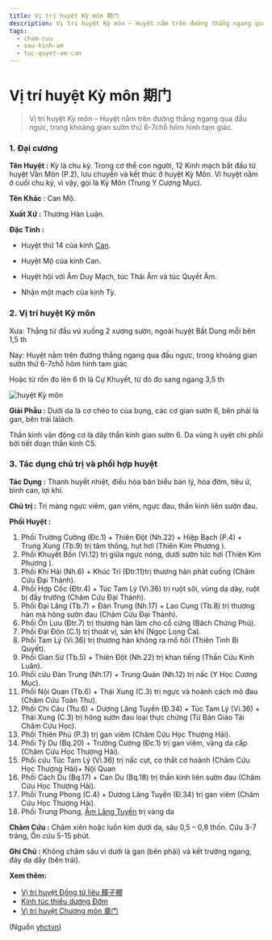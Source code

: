 ```yaml
---
title: Vị trí huyệt Kỳ môn 期门
description: Vị trí huyệt Kỳ môn – Huyệt nằm trên đường thẳng ngang qua đầu ngực, trong khoảng gian sườn thứ 6-7chỗ hõm hình tam giác.
tags:
  - cham-cuu
  - sau-kinh-am
  - tuc-quyet-am-can
---
```


# Vị trí huyệt Kỳ môn 期门 

> Vị trí huyệt Kỳ môn – Huyệt nằm trên đường thẳng ngang qua đầu ngực, trong khoảng gian sườn thứ 6-7chỗ hõm hình tam giác.

### 1. Đại cương

**Tên Huyệt :** Kỳ là chu kỳ. Trong cơ thể con người, 12 Kinh mạch bắt đầu từ huyệt Vân Môn (P.2), lưu chuyển và kết thúc ở huyệt Kỳ Môn. Vì huyệt nằm ở cuối chu kỳ, vì vậy, gọi là Kỳ Môn (Trung Y Cương Mục).

**Tên Khác** : Can Mộ.

**Xuất Xứ :** Thương Hàn Luận.

**Đặc Tính :**

+ Huyệt thứ 14 của kinh [Can](/yhctvn/kinh-tuc-quyet-am-can/).

+ Huyệt Mộ của kinh Can.

+ Huyệt hội với Âm Duy Mạch, túc Thái Âm và túc Quyết Âm.

+ Nhận một mạch của kinh Tỳ.

### 2. Vị trí huyệt Kỳ môn

Xưa: Thẳng từ đầu vú xuống 2 xương sườn, ngoài huyệt Bất Dung mỗi bên 1,5 th

Nay: Huyệt nằm trên đường thẳng ngang qua đầu ngực, trong khoảng gian sườn thứ 6-7chỗ hõm hình tam giác

Hoặc từ rốn đo lên 6 th là Cự Khuyết, từ đó đo sang ngang 3,5 th

![huyệt Kỳ môn](/imgs/yhctvn/huyet-ky-mon-300x169.jpg)

**Giải Phẫu :** Dưới da là cơ chéo to của bụng, các cơ gian sườn 6, bên phải là gan, bên trái làlách.

Thần kinh vận động cơ là dây thần kinh gian sườn 6. Da vùng h uyệt chi phối bởi tiết đoạn thần kinh C5.

### 3. Tác dụng chủ trị và phối hợp huyệt

**Tác Dụng :** Thanh huyết nhiệt, điều hòa bán biểu bán lý, hóa đờm, tiêu ứ, bình can, lợi khí.

**Chủ trị :** Trị màng ngực viêm, gan viêm, ngực đau, thần kinh liên sườn đau.

**Phối Huyệt :**

1. Phối Trường Cường (Đc.1) + Thiên Đột (Nh.22) + Hiệp Bạch (P.4) + Trung Xung (Tb.9) trị tâm thống, hụt hơi (Thiên Kim Phương ).
2. Phối Khuyết Bồn (Vi.12) trị giữa ngực nóng, dưới sườn tức hơi (Thiên Kim Phương ).
3. Phối Khí Hải (Nh.6) + Khúc Trì (Đtr.11)trị thương hàn phát cuồng (Châm Cứu Đại Thành).
4. Phối Hợp Cốc (Đtr.4) + Túc Tam Lý (Vi.36) trị ruột sôi, vùng dạ dày, ruột bị đầy trướng (Châm Cứu Đại Thành).
5. Phối Đại Lăng (Tb.7) + Đàn Trung (Nh.17) + Lao Cung (Tb.8) trị thương hàn mà hông sườn đau (Châm Cứu Đại Thành).
6. Phối Ôn Lưu (Đtr.7) trị thương hàn làm cho cổ cứng (Bách Chứng Phú).
7. Phối Đại Đôn (C.1) trị thoát vị, sán khí (Ngọc Long Ca).
8. Phối Tam Lý (Vi.36) trị thương hàn không ra mồ hôi (Thiên Tinh Bí Quyết).
9. Phối Gian Sử (Tb.5) + Thiên Đột (Nh.22) trị khan tiếng (Thần Cứu Kinh Luân).
10. Phối cứu Đàn Trung (Nh.17) + Trung Quản (Nh.12) trị nấc (Y Học Cương Mục).
11. Phối Nội Quan (Tb.6) + Thái Xung (C.3) trị ngực và hoành cách mô đau (Châm Cứu Toàn Thư).
12. Phối Chi Câu (Ttu.6) + Dương Lăng Tuyền (Đ.34) + Túc Tam Lý (Vi.36) + Thái Xung (C.3) trị hông sườn đau loại thực chứng (Tứ Bản Giáo Tài Châm Cứu Học).
13. Phối Thiên Phủ (P.3) trị gan viêm (Châm Cứu Học Thượng Hải).
14. Phối Tỳ Du (Bq.20) + Trường Cường (Đc.1) trị gan viêm, vàng da cấp (Châm Cứu Học Thượng Hải).
15. Phối cứu Túc Tam Lý (Vi.36) trị nấc cụt, co thắt cơ hoành (Châm Cứu Học Thượng Hải)+ Nội Quan
16. Phối Cách Du (Bq.17) + Can Du (Bq.18) trị thần kinh liên sườn đau (Châm Cứu Học Thượng Hải).
17. Phối Trung Phong (C.4) + Dương Lăng Tuyền (Đ.34) trị gan viêm (Châm Cứu Học Thượng Hải).
18. Phối Trung Phong, [Âm Lăng Tuyền](/yhctvn/vi-tri-huyet-am-lang-tuyen-%e9%98%b4%e9%99%b5%e6%b3%89/) trị vàng da

**Châm Cứu :** Châm xiên hoặc luồn kim dưới da, sâu 0,5 – 0,8 thốn. Cứu 3-7 tráng, Ôn cứu 5-15 phút.

**Ghi Chú :** Không châm sâu vì dưới là gan (bên phải) và kết trường ngang, đáy dạ dầy (bên trái).

**Xem thêm:**

* [Vị trí huyệt Đồng tử liêu 瞳子髎](/yhctvn/vi-tri-huyet-dong-tu-lieu-%e7%9e%b3%e5%ad%90%e9%ab%8e/)
* [Kinh túc thiếu dương Đởm](/yhctvn/kinh-tuc-thieu-duong-dom/)
* [Vị trí huyệt Chương môn 章门](/yhctvn/vi-tri-huyet-chuong-mon-%e7%ab%a0%e9%97%a8/)

(Nguồn <a href="https://yhctvn.com/vi-tri-huyet-ky-mon-期门/" target="_blank">yhctvn</a>)
